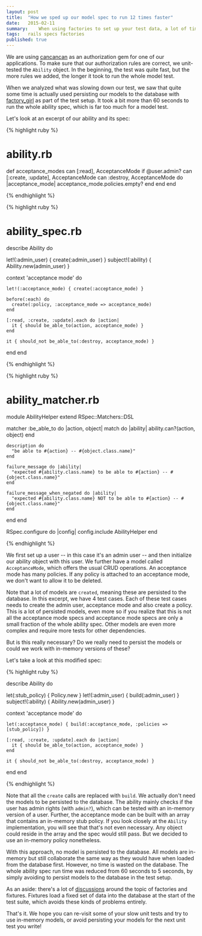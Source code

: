 ```yaml
---
layout: post
title:  "How we sped up our model spec to run 12 times faster"
date:   2015-02-11
summary:    When using factories to set up your test data, a lot of time is potentially wasted in persisting your models, which might not necessary.
tags:   rails specs factories
published: true
---
```


We are using [cancancan](https://github.com/CanCanCommunity/cancancan) as an authorization gem for one of our applications. To make sure that our authorization rules are correct, we unit-tested the `Ability` object. In the beginning, the test was quite fast, but the more rules we added, the longer it took to run the whole model test.

When we analyzed what was slowing down our test, we saw that quite some time is actually used persisting our models to the database with [factory_girl](https://github.com/thoughtbot/factory_girl) as part of the test setup. It took a bit more than 60 seconds to run the whole ability spec, which is far too much for a model test.

Let's look at an excerpt of our ability and its spec:

{% highlight ruby %}

# ability.rb

def acceptance_modes
  can [:read], AcceptanceMode
  if @user.admin?
    can [:create, :update], AcceptanceMode
    can :destroy, AcceptanceMode do |acceptance_mode|
      acceptance_mode.policies.empty?
    end
  end
end

{% endhighlight %}

{% highlight ruby %}

# ability_spec.rb

describe Ability do

  let!(:admin_user) { create(:admin_user) }
  subject!(:ability) { Ability.new(admin_user) }

  context 'acceptance mode' do

    let!(:acceptance_mode) { create(:acceptance_mode) }

    before(:each) do
      create(:policy, :acceptance_mode => acceptance_mode)
    end

    [:read, :create, :update].each do |action|
      it { should be_able_to(action, acceptance_mode) }
    end

    it { should_not be_able_to(:destroy, acceptance_mode) }

  end
end

{% endhighlight %}

{% highlight ruby %}

# ability_matcher.rb

module AbilityHelper
  extend RSpec::Matchers::DSL

  matcher :be_able_to do |action, object|
    match do |ability|
      ability.can?(action, object)
    end

    description do
      "be able to #{action} -- #{object.class.name}"
    end

    failure_message do |ability|
      "expected #{ability.class.name} to be able to #{action} -- #{object.class.name}"
    end

    failure_message_when_negated do |ability|
      "expected #{ability.class.name} NOT to be able to #{action} -- #{object.class.name}"
    end
  end
end

RSpec.configure do |config|
  config.include AbilityHelper
end

{% endhighlight %}

We first set up a user -- in this case it's an admin user -- and then initialize our ability object with this user. We further have a model called `AcceptanceMode`, which offers the usual CRUD operations. An acceptance mode has many policies. If any policy is attached to an acceptance mode, we don't want to allow it to be deleted.

Note that a lot of models are `created`, meaning these are persisted to the database. In this excerpt, we have 4 test cases. Each of these test cases needs to create the admin user, acceptance mode and also create a policy. This is a lot of persisted models, even more so if you realize that this is not all the acceptance mode specs and acceptance mode specs are only a small fraction of the whole ability spec. Other models are even more complex and require more tests for other dependencies.

But is this really necessary? Do we really need to persist the models or could we work with in-memory versions of these?

Let's take a look at this modified spec:

{% highlight ruby %}

describe Ability do

  let(:stub_policy) { Policy.new }
  let!(:admin_user) { build(:admin_user) }
  subject!(:ability) { Ability.new(admin_user) }

  context 'acceptance mode' do

    let(:acceptance_mode) { build(:acceptance_mode, :policies => [stub_policy]) }

    [:read, :create, :update].each do |action|
      it { should be_able_to(action, acceptance_mode) }
    end

    it { should_not be_able_to(:destroy, acceptance_mode) }

  end
end

{% endhighlight %}

Note that all the `create` calls are replaced with `build`. We actually don't need the models to be persisted to the database. The ability mainly checks if the user has admin rights (with `admin?`), which can be tested with an in-memory version of a user. Further, the acceptance mode can be built with an array that contains an in-memory stub policy. If you look closely at the `Ability` implementation, you will see that that's not even necessary. Any object could reside in the array and the spec would still pass. But we decided to use an in-memory policy nonetheless.

With this approach, no model is persisted to the database. All models are in-memory but still collaborate the same way as they would have when loaded from the database first. However, no time is wasted on the database. The whole ability spec run time was reduced from 60 seconds to 5 seconds, by simply avoiding to persist models to the database in the test setup.

As an aside: there's a lot of [discussions](http://brandonhilkert.com/blog/7-reasons-why-im-sticking-with-minitest-and-fixtures-in-rails/) around the topic of factories and fixtures. Fixtures load a fixed set of data into the database at the start of the test suite, which avoids these kinds of problems entirely.

That's it. We hope you can re-visit some of your slow unit tests and try to use in-memory models, or avoid persisting your models for the next unit test you write!
